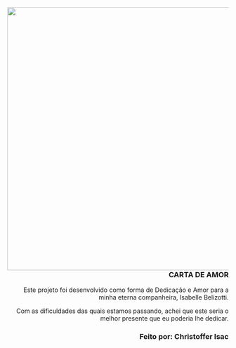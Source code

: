 <img width="600px" align="left" src="https://raw.githubusercontent.com/gist/Uxtraordinario/3ab9af2ff38242bc9943501287d966e5/raw/93519b42418a6a8a1ee2c54c756ca181f0d361ae/BelleCard.svg"/>

<h3 align="right"> CARTA DE AMOR </h3>

<p align="right">Este projeto foi desenvolvido como forma de Dedicação e Amor para a minha eterna companheira, Isabelle Belizotti.</p>
<p align="right">Com as dificuldades das quais estamos passando, achei que este seria o melhor presente que eu poderia lhe dedicar.</p>

<h3 align="right">Feito por: Christoffer Isac</h3>
